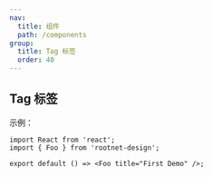 ```yaml
---
nav:
  title: 组件
  path: /components
group:
  title: Tag 标签
  order: 40
---
```


## Tag 标签

示例：

```tsx
import React from 'react';
import { Foo } from 'rootnet-design';

export default () => <Foo title="First Demo" />;
```
